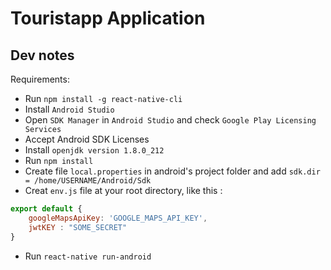 # Touristapp Application

## Dev notes

Requirements:
- Run `npm install -g react-native-cli`
- Install `Android Studio`
- Open `SDK Manager` in `Android Studio` and check `Google Play Licensing Services`
- Accept Android SDK Licenses
- Install `openjdk version 1.8.0_212`
- Run `npm install`
- Create file `local.properties` in android's project folder and add `sdk.dir = /home/USERNAME/Android/Sdk`
- Creat `env.js` file at your root directory, like this :
```javascript
export default {
    googleMapsApiKey: 'GOOGLE_MAPS_API_KEY',
    jwtKEY : "SOME_SECRET"
}
```
- Run `react-native run-android`
